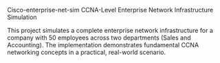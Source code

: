 Cisco-enterprise-net-sim
CCNA-Level Enterprise Network Infrastructure Simulation

This project simulates a complete enterprise network infrastructure for a company with 50 employees across two departments (Sales and Accounting). 
The implementation demonstrates fundamental CCNA networking concepts in a practical, real-world scenario.

